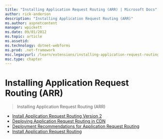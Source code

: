 ```yaml
---
title: "Installing Application Request Routing (ARR) | Microsoft Docs"
author: rick-anderson
description: "Installing Application Request Routing (ARR)"
ms.author: aspnetcontent
manager: wpickett
ms.date: 09/01/2012
ms.topic: article
ms.assetid: 
ms.technology: dotnet-webforms
ms.prod: .net-framework
msc.legacyurl: /learn/extensions/installing-application-request-routing-arr
msc.type: chapter
---
```

Installing Application Request Routing (ARR)
====================
> Installing Application Request Routing (ARR)


- [Install Application Request Routing Version 2](install-application-request-routing-version-2.md)
- [Deploying Application Request Routing in CDN](deploying-application-request-routing-in-cdn.md)
- [Deployment Recommendations for Application Request Routing](deployment-recommendations-for-application-request-routing.md)
- [Install Application Request Routing](install-application-request-routing.md)